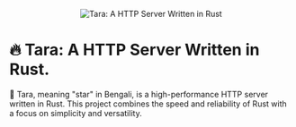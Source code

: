 
<p align="center">
  <img src="https://github.com/Muhammad-Sarfaraz/Tara/assets/50302555/3dd7b1e9-adfc-4a1d-9b70-838781c9384a" alt="Tara: A HTTP Server Written in Rust">
</p>

# 🔥 Tara: A HTTP Server Written in Rust.

🌟 Tara, meaning "star" in Bengali, is a high-performance HTTP server written in Rust. This project combines the speed and reliability of Rust with a focus on simplicity and versatility.
